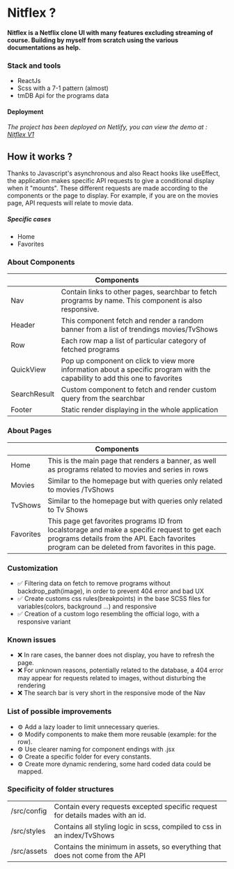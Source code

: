 <h1> Nitflex ? </h1>

<h4> Nitflex is a Netflix clone UI with many features excluding streaming of course. Building by myself from scratch using the various documentations as help. </h4>

<h3>Stack and tools</h3>
<ul>
  <li>ReactJs</li>
  <li>Scss with a 7-1 pattern (almost)</li>
  <li>tmDB Api for the programs data</li>
</uL>
<h4>Deployment</h4>
<p><em>The project has been deployed on Netlify, you can view the demo at : <a href="https://sparkling-youtiao-7bb6c8.netlify.app">Nitflex V1</a></em></p>

<h2>How it works ?</h2>
<p>Thanks to Javascript's asynchronous and also React hooks like useEffect, the application makes specific API requests to give a conditional display when it "mounts". These different requests are made according to the components or the page to display. For example, if you are on the movies page, API requests will relate to movie data. </p>

<h5>Specific cases</h5>
<ul>
  <li>Home</li>
  <li>Favorites</li>
</ul>
<h3>About Components</h3>
<table>
    <thead>
        <tr>
            <th colspan="2">Components</th>
        </tr>
    </thead>
    <tbody>
        <tr>
            <td>Nav</td>
            <td>Contain links to other pages, searchbar to fetch programs by name. This component is also responsive.</td>
        </tr>
         <tr>
            <td>Header</td>
            <td>This component fetch and render a random banner from a list of trendings movies/TvShows</td>
        </tr>
         <tr>
            <td>Row</td>
            <td>Each row map a list of particular category of fetched programs</td>
        </tr>
         <tr>
            <td>QuickView</td>
            <td>Pop up component on click to view more information about a specific program with the capability to add this one to favorites</td>
        </tr>
         <tr>
            <td>SearchResult</td>
            <td>Custom component to fetch and render custom query from the searchbar</td>
        </tr>
         <tr>
            <td>Footer</td>
            <td>Static render displaying in the whole application</td>
        </tr>
    </tbody>
</table>

<h3>About Pages</h3>

<table>
    <thead>
        <tr>
            <th colspan="2">Components</th>
        </tr>
    </thead>
    <tbody>
        <tr>
            <td>Home</td>
            <td>This is the main page that renders a banner, as well as programs related to movies and series in rows</td>
        </tr>
         <tr>
            <td>Movies</td>
            <td>Similar to the homepage but with queries only related to movies /TvShows</td>
        </tr>
         <tr>
            <td>TvShows</td>
            <td>Similar to the homepage but with queries only related to Tv Shows</td>
        </tr>
         <tr>
            <td>Favorites</td>
            <td>This page get favorites programs ID from localstorage and make a specific request to get each programs details from the API. Each favorites program can be deleted from favorites in this page.</td>
        </tr>
    </tbody>
</table>

<h3>Customization</h3>
<ul>
  <li>✅ Filtering data on fetch to remove programs without backdrop_path(image), in order to prevent 404 error and bad UX </li>
  <li>✅ Create customs css rules(breakpoints) in the base SCSS files for variables(colors, background ...) and responsive </li>
  <li>✅ Creation of a custom logo resembling the official logo, with a responsive variant </li>
</ul>

<h3>Known issues</h3>
<ul>
  <li>❌ In rare cases, the banner does not display, you have to refresh the page. </li>
  <li>❌ For unknown reasons, potentially related to the database, a 404 error may appear for requests related to images, without disturbing the rendering </li>
  <li>❌ The search bar is very short in the responsive mode of the Nav </li>
</ul>

<h3>List of possible improvements</h3>
<ul>
  <li>⚙️ Add a lazy loader to limit unnecessary queries. </li>
  <li>⚙️ Modify components to make them more reusable (example: for the row). </li>
  <li>⚙️ Use clearer naming for component endings with .jsx </li>
  <li>⚙️ Create a specific folder for every constants.</li>
  <li>⚙️ Create more dynamic rendering, some hard coded data could be mapped.</li>
</ul>
<h3>Specificity of folder structures</h3>

<table>
    <tbody>
        <tr>
            <td>/src/config</td>
            <td>Contain every requests excepted specific request for details mades with an id.</td>
        </tr>
         <tr>
            <td>/src/styles</td>
            <td>Contains all styling logic in scss, compiled to css in an index/TvShows</td>
        </tr>
         <tr>
            <td>/src/assets</td>
            <td>Contains the minimum in assets, so everything that does not come from the API</td>
        </tr>
    </tbody>
</table>

